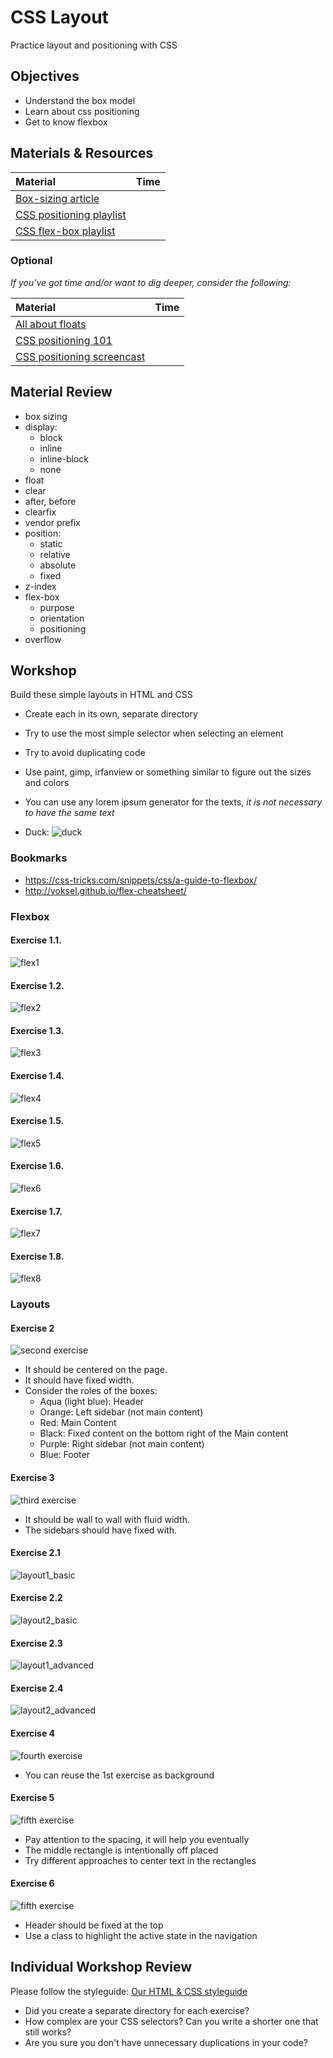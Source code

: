 # CSS Layout
Practice layout and positioning with CSS

## Objectives
- Understand the box model
- Learn about css positioning
- Get to know flexbox

## Materials & Resources
| Material | Time |
|:---------|-----:|
| [Box-sizing article](https://css-tricks.com/box-sizing/) |  |
| [CSS positioning playlist](https://www.youtube.com/playlist?list=PL4cUxeGkcC9hudKGi5o5UiWuTAGbxiLTh) |  |
| [CSS flex-box playlist](https://www.youtube.com/playlist?list=PL4cUxeGkcC9i3FXJSUfmsNOx8E7u6UuhG) |  |

### Optional
*If you've got time and/or want to dig deeper, consider the following:*

| Material | Time |
|:---------|-----:|
| [All about floats](https://css-tricks.com/all-about-floats/) |  |
| [CSS positioning 101](http://alistapart.com/article/css-positioning-101) |  |
| [CSS positioning screencast](http://www.barelyfitz.com/screencast/html-training/css/positioning/) |  |

## Material Review
- box sizing
- display:
  - block
  - inline
  - inline-block
  - none
- float
- clear
- after, before
- clearfix
- vendor prefix
- position:
  - static
  - relative
  - absolute
  - fixed
- z-index
- flex-box
  - purpose
  - orientation
  - positioning
- overflow

## Workshop
Build these simple layouts in HTML and CSS

- Create each in its own, separate directory
- Try to use the most simple selector when selecting an element
- Try to avoid duplicating code
- Use paint, gimp, irfanview or something similar to figure out the sizes and colors
- You can use any lorem ipsum generator for the texts, *it is not necessary to have the same text*

- Duck: ![duck](duck.png)

### Bookmarks
- https://css-tricks.com/snippets/css/a-guide-to-flexbox/
- http://yoksel.github.io/flex-cheatsheet/

### Flexbox

#### Exercise 1.1.
![flex1](flex/layout_flex_1.png)

#### Exercise 1.2.
![flex2](flex/layout_flex_2.png)

#### Exercise 1.3.
![flex3](flex/layout_flex_3.png)

#### Exercise 1.4.
![flex4](flex/layout_flex_4.png)

#### Exercise 1.5.
![flex5](flex/layout_flex_5.png)

#### Exercise 1.6.
![flex6](flex/layout_flex_6.png)

#### Exercise 1.7.
![flex7](flex/layout_flex_7.png)

#### Exercise 1.8.
![flex8](flex/layout_flex_8.png)

### Layouts

#### Exercise 2
![second exercise](2.jpg)

 - It should be centered on the page.
 - It should have fixed width.
 - Consider the roles of the boxes:
   - Aqua (light blue): Header
   - Orange: Left sidebar (not main content)
   - Red: Main Content
   - Black: Fixed content on the bottom right of the Main content
   - Purple: Right sidebar (not main content)
   - Blue: Footer

#### Exercise 3
![third exercise](2.jpg)

 - It should be wall to wall with fluid width.
 - The sidebars should have fixed with.

#### Exercise 2.1

![layout1_basic](flex/layout_layout1_basic.png)


#### Exercise 2.2
![layout2_basic](flex/layout_layout2_basic.png)

#### Exercise 2.3
![layout1_advanced](flex/layout_layout1_advanced.png)

#### Exercise 2.4
![layout2_advanced](flex/layout_layout2_advanced.png)

#### Exercise 4
![fourth exercise](4.jpg)

 - You can reuse the 1st exercise as background

#### Exercise 5
![fifth exercise](5.png)

 - Pay attention to the spacing, it will help you eventually
 - The middle rectangle is intentionally off placed
 - Try different approaches to center text in the rectangles

#### Exercise 6
![fifth exercise](6-anim.gif)

 - Header should be fixed at the top
 - Use a class to highlight the active state in the navigation

## Individual Workshop Review
Please follow the styleguide: [Our HTML & CSS styleguide](../../styleguide/html-css.md)

- Did you create a separate directory for each exercise?
- How complex are your CSS selectors? Can you write a shorter one that still works?
- Are you sure you don't have unnecessary duplications in your code?

